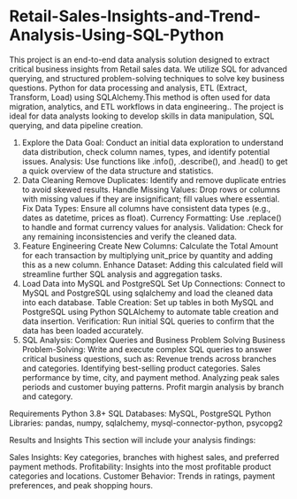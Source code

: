 # Retail-Sales-Insights-and-Trend-Analysis-Using-SQL-Python
This project is an end-to-end data analysis solution designed to extract critical business insights from Retail sales data. We utilize SQL for advanced querying, and structured problem-solving techniques to solve key business questions. Python for data processing and analysis, ETL (Extract, Transform, Load) using SQLAlchemy.This method is often used for data migration, analytics, and ETL workflows in data engineering.. The project is ideal for data analysts looking to develop skills in data manipulation, SQL querying, and data pipeline creation.

1. Explore the Data
Goal: Conduct an initial data exploration to understand data distribution, check column names, types, and identify potential issues.
Analysis: Use functions like .info(), .describe(), and .head() to get a quick overview of the data structure and statistics.
2. Data Cleaning
Remove Duplicates: Identify and remove duplicate entries to avoid skewed results.
Handle Missing Values: Drop rows or columns with missing values if they are insignificant; fill values where essential.
Fix Data Types: Ensure all columns have consistent data types (e.g., dates as datetime, prices as float).
Currency Formatting: Use .replace() to handle and format currency values for analysis.
Validation: Check for any remaining inconsistencies and verify the cleaned data.
3. Feature Engineering
Create New Columns: Calculate the Total Amount for each transaction by multiplying unit_price by quantity and adding this as a new column.
Enhance Dataset: Adding this calculated field will streamline further SQL analysis and aggregation tasks.
4. Load Data into MySQL and PostgreSQL
Set Up Connections: Connect to MySQL and PostgreSQL using sqlalchemy and load the cleaned data into each database.
Table Creation: Set up tables in both MySQL and PostgreSQL using Python SQLAlchemy to automate table creation and data insertion.
Verification: Run initial SQL queries to confirm that the data has been loaded accurately.
5. SQL Analysis: Complex Queries and Business Problem Solving
Business Problem-Solving: Write and execute complex SQL queries to answer critical business questions, such as:
Revenue trends across branches and categories.
Identifying best-selling product categories.
Sales performance by time, city, and payment method.
Analyzing peak sales periods and customer buying patterns.
Profit margin analysis by branch and category.

Requirements
Python 3.8+
SQL Databases: MySQL, PostgreSQL
Python Libraries:
pandas, numpy, sqlalchemy, mysql-connector-python, psycopg2

Results and Insights
This section will include your analysis findings:

Sales Insights: Key categories, branches with highest sales, and preferred payment methods.
Profitability: Insights into the most profitable product categories and locations.
Customer Behavior: Trends in ratings, payment preferences, and peak shopping hours.
